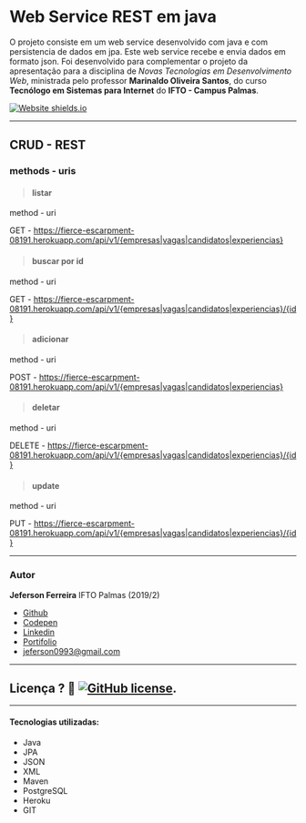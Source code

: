 # Web Service REST em java

O projeto consiste em um web service desenvolvido com java e com persistencia de dados em jpa. Este web service recebe e envia dados em formato json. Foi desenvolvido para complementar o projeto da apresentação para a disciplina de *Novas Tecnologias em Desenvolvimento Web*, ministrada pelo professor **Marinaldo Oliveira Santos**, do curso **Tecnólogo em Sistemas para Internet** do **IFTO - Campus Palmas**.

[![Website shields.io](https://img.shields.io/website-up-down-green-red/http/shields.io.svg)](http://jeferson.github.io/angularjs) 

***

## CRUD - REST 

### methods -  uris

>#### listar 
method -  uri

GET - https://fierce-escarpment-08191.herokuapp.com/api/v1/{empresas|vagas|candidatos|experiencias}

>#### buscar por id 
method -  uri

GET - https://fierce-escarpment-08191.herokuapp.com/api/v1/{empresas|vagas|candidatos|experiencias}/{id}

>#### adicionar
method -  uri

POST -  https://fierce-escarpment-08191.herokuapp.com/api/v1/{empresas|vagas|candidatos|experiencias}

>#### deletar
method -  uri

DELETE - https://fierce-escarpment-08191.herokuapp.com/api/v1/{empresas|vagas|candidatos|experiencias}/{id}

>#### update
method -  uri

PUT - https://fierce-escarpment-08191.herokuapp.com/api/v1/{empresas|vagas|candidatos|experiencias}/{id}

---

### Autor

**Jeferson Ferreira** IFTO Palmas (2019/2)

* [Github](https://github.com/jeferson0993)
* [Codepen](https://codepen.io/jeferson0993)
* [Linkedin](https://www.linkedin.com/in/jeferson-ferreira-4a036b143)
* [Portifolio](http://www.jeferson.ml)
* jeferson0993@gmail.com

---

## Licença ? :scroll: [![GitHub license](https://img.shields.io/github/license/Naereen/badges.svg)](LICENSE).

---

#### Tecnologias utilizadas:
* Java
* JPA
* JSON
* XML
* Maven
* PostgreSQL
* Heroku
* GIT
